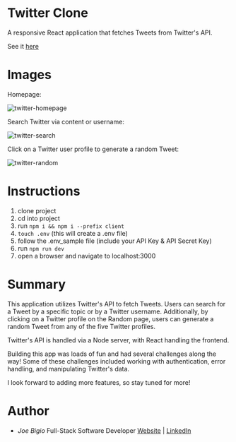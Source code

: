 # Twitter Clone

A responsive React application that fetches Tweets from Twitter's API.

See it [here](https://yapper-jb.herokuapp.com/)

# Images

Homepage:

![twitter-homepage](https://user-images.githubusercontent.com/43301741/116855120-d3c96e80-abc6-11eb-9ac9-9939892df51d.png)


Search Twitter via content or username:

![twitter-search](https://user-images.githubusercontent.com/43301741/116852611-a4b0fe00-abc2-11eb-86fa-e50c545b7024.png)

Click on a Twitter user profile to generate a random Tweet:

![twitter-random](https://user-images.githubusercontent.com/43301741/116852682-c27e6300-abc2-11eb-8d85-69cac11d9537.png)

# Instructions
1) clone project
2) cd into project
3) run `npm i && npm i --prefix client`
4) `touch .env` (this will create a .env file)
5) follow the .env_sample file (include your API Key & API Secret Key)
6) run `npm run dev`
7) open a browser and navigate to localhost:3000
# Summary

This application utilizes Twitter's API to fetch Tweets. Users can search for a Tweet by a specific topic or by a Twitter username. Additionally, by clicking on a Twitter profile on the Random page, users can generate a random Tweet from any of the five Twitter profiles.

Twitter's API is handled via a Node server, with React handling the frontend.

Building this app was loads of fun and had several challenges along the way! Some of these challenges included working with authentication, error handling, and manipulating Twitter's data.

I look forward to adding more features, so stay tuned for more!

# Author

- _Joe Bigio_ Full-Stack Software Developer [Website](https://j-bigio-portfolio.netlify.app/) | [LinkedIn](https://www.linkedin.com/in/joelbigio/)
